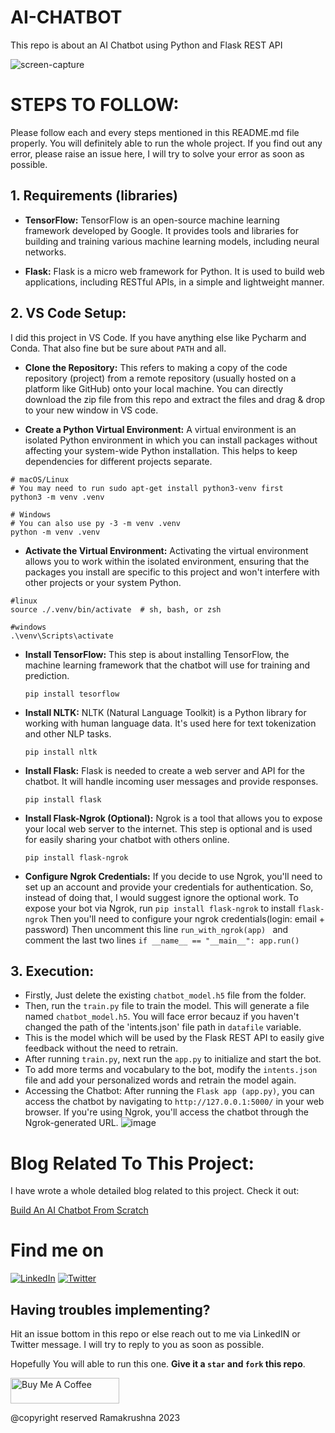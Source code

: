 # **AI-CHATBOT**

This repo is about an AI Chatbot using Python and Flask REST API<br>

![screen-capture](https://github.com/Ramakm/AI-Chatbot/assets/8182816/83b7fd0a-21c7-4889-b4bf-43dd5420da91)

# **STEPS TO FOLLOW:**

Please follow each and every steps mentioned in this README.md file properly. You will definitely able to run the whole project.
If you find out any error, please raise an issue here, I will try to solve your error as soon as possible.

## 1. Requirements (libraries)

- **TensorFlow:** TensorFlow is an open-source machine learning framework developed by Google. It provides tools and libraries for building and training various machine learning models, including neural networks.

- **Flask:** Flask is a micro web framework for Python. It is used to build web applications, including RESTful APIs, in a simple and lightweight manner.

## 2. VS Code Setup:

I did this project in VS Code. If you have anything else like Pycharm and Conda. That also fine but be sure about `PATH` and all.

- **Clone the Repository:** This refers to making a copy of the code repository (project) from a remote repository (usually hosted on a platform like GitHub) onto your local machine.
  You can directly download the zip file from this repo and extract the files and drag & drop to your new window in VS code.

- **Create a Python Virtual Environment:** A virtual environment is an isolated Python environment in which you can install packages without affecting your system-wide Python installation. This helps to keep dependencies for different projects separate.

```
# macOS/Linux
# You may need to run sudo apt-get install python3-venv first
python3 -m venv .venv

# Windows
# You can also use py -3 -m venv .venv
python -m venv .venv
```

- **Activate the Virtual Environment:** Activating the virtual environment allows you to work within the isolated environment, ensuring that the packages you install are specific to this project and won't interfere with other projects or your system Python.

```
#linux
source ./.venv/bin/activate  # sh, bash, or zsh

#windows
.\venv\Scripts\activate
```

- **Install TensorFlow:** This step is about installing TensorFlow, the machine learning framework that the chatbot will use for training and prediction.

  ```
  pip install tesorflow
  ```

- **Install NLTK:** NLTK (Natural Language Toolkit) is a Python library for working with human language data. It's used here for text tokenization and other NLP tasks.
  ```
  pip install nltk
  ```
- **Install Flask:** Flask is needed to create a web server and API for the chatbot. It will handle incoming user messages and provide responses.
  ```
  pip install flask
  ```
- **Install Flask-Ngrok (Optional):** Ngrok is a tool that allows you to expose your local web server to the internet. This step is optional and is used for easily sharing your chatbot with others online.

  ```
  pip install flask-ngrok
  ```

- **Configure Ngrok Credentials:** If you decide to use Ngrok, you'll need to set up an account and provide your credentials for authentication. So, instead of doing that, I would suggest ignore the optional work. To expose your bot via Ngrok, run `pip install flask-ngrok` to install `flask-ngrok` Then you'll need to configure your ngrok credentials(login: email + password) Then uncomment this line `run_with_ngrok(app) ` and comment the last two lines `if __name__ == "__main__": app.run() `

## **3. Execution:**

- Firstly, Just delete the existing `chatbot_model.h5` file from the folder.
- Then, run the `train.py` file to train the model. This will generate a file named `chatbot_model.h5`. You will face error becauz if you haven't changed the path of the 'intents.json'
  file path in `datafile` variable.
- This is the model which will be used by the Flask REST API to easily give feedback without the need to retrain.
- After running `train.py`, next run the `app.py` to initialize and start the bot.
- To add more terms and vocabulary to the bot, modify the `intents.json` file and add your personalized words and retrain the model again.
- Accessing the Chatbot: After running the `Flask app (app.py)`, you can access the chatbot by navigating to `http://127.0.0.1:5000/` in your web browser. If you're using Ngrok, you'll access the chatbot through the Ngrok-generated URL.
  ![image](https://github.com/Ramakm/AI-Chatbot/assets/8182816/679576fe-14b0-4a0c-af8f-ff234fb10922)

# Blog Related To This Project:

I have wrote a whole detailed blog related to this project. Check it out:

[Build An AI Chatbot From Scratch](https://medium.com/@ramakrushna_mohapatra8594/create-an-ai-chatbot-from-scratch-738ea385d108)

<!-- Actual text -->

# **Find me on**

[![LinkedIn](https://img.icons8.com/color/48/000000/linkedin.png)](https://www.linkedin.com/in/ramakrushnamohapatra/)
[![Twitter](https://img.icons8.com/color/48/000000/twitter.png)](https://twitter.com/codewith_ram)

## **Having troubles implementing?**

Hit an issue bottom in this repo or else reach out to me via LinkedIN or Twitter message. I will try to reply to you as soon as possible.

Hopefully You will able to run this one. **Give it a `star` and `fork` this repo**.

<a href="https://www.buymeacoffee.com/Ramakrushna" target="_blank"><img src="https://cdn.buymeacoffee.com/buttons/default-orange.png" alt="Buy Me A Coffee" height="41" width="174"></a>

@copyright reserved Ramakrushna 2023
